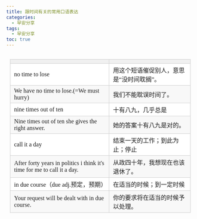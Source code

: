 ```yaml
---
title: 跟时间有关的常用口语表达
categories:
  - 早安分享
tags:
  - 早安分享
toc: true 
---
```


<!-- 
|||
|--|--|
|no time to lose | 用这个短语催促别人，意思是“没时间耽搁”。|
|We have no time to lose.(=We must hurry)|我们不能耽误时间了。|
|nine times out of ten|十有八九，几乎总是|
|Nine times out of ten she gives the right answer.|她的答案十有八九是对的。| 
|call it a day|结束一天的工作；到此为止；停止 | 
|After forty years in politics i think it's time for me to call it a day.|从政四十年，我想现在也该退休了。| 
|in due course（due adj.预定，预期）|在适当的时候；到一定时候| 
|Your request will be dealt with in due course.|你的要求将在适当的时候予以处理。| -->



<section id="nice" data-tool="mdnice编辑器" data-website="https://www.mdnice.com" style="font-size: 16px; color: black; padding: 0 10px; line-height: 1.6; word-spacing: 0px; letter-spacing: 0px; word-break: break-word; word-wrap: break-word; text-align: left; font-family: Optima-Regular, Optima, PingFangSC-light, PingFangTC-light, 'PingFang SC', Cambria, Cochin, Georgia, Times, 'Times New Roman', serif;"><section class="table-container" data-tool="mdnice编辑器" style="overflow-x: auto;"><table style="display: table; text-align: left;">
<thead>
<tr style="border: 0; border-top: 1px solid #ccc; background-color: white;">
<th style="font-size: 16px; border: 1px solid #ccc; padding: 5px 10px; text-align: left; font-weight: bold; background-color: #f0f0f0; min-width: 85px;"></th>
<th style="font-size: 16px; border: 1px solid #ccc; padding: 5px 10px; text-align: left; font-weight: bold; background-color: #f0f0f0; min-width: 85px;"></th>
</tr>
</thead>
<tbody style="border: 0;">
<tr style="border: 0; border-top: 1px solid #ccc; background-color: white;">
<td style="font-size: 16px; border: 1px solid #ccc; padding: 5px 10px; text-align: left; min-width: 85px;">no time to lose</td>
<td style="font-size: 16px; border: 1px solid #ccc; padding: 5px 10px; text-align: left; min-width: 85px;">用这个短语催促别人，意思是“没时间耽搁”。</td>
</tr>
<tr style="border: 0; border-top: 1px solid #ccc; background-color: #F8F8F8;">
<td style="font-size: 16px; border: 1px solid #ccc; padding: 5px 10px; text-align: left; min-width: 85px;">We have no time to lose.(=We must hurry)</td>
<td style="font-size: 16px; border: 1px solid #ccc; padding: 5px 10px; text-align: left; min-width: 85px;">我们不能耽误时间了。</td>
</tr>
<tr style="border: 0; border-top: 1px solid #ccc; background-color: white;">
<td style="font-size: 16px; border: 1px solid #ccc; padding: 5px 10px; text-align: left; min-width: 85px;">nine times out of ten</td>
<td style="font-size: 16px; border: 1px solid #ccc; padding: 5px 10px; text-align: left; min-width: 85px;">十有八九，几乎总是</td>
</tr>
<tr style="border: 0; border-top: 1px solid #ccc; background-color: #F8F8F8;">
<td style="font-size: 16px; border: 1px solid #ccc; padding: 5px 10px; text-align: left; min-width: 85px;">Nine times out of ten she gives the right answer.</td>
<td style="font-size: 16px; border: 1px solid #ccc; padding: 5px 10px; text-align: left; min-width: 85px;">她的答案十有八九是对的。</td>
</tr>
<tr style="border: 0; border-top: 1px solid #ccc; background-color: white;">
<td style="font-size: 16px; border: 1px solid #ccc; padding: 5px 10px; text-align: left; min-width: 85px;">call it a day</td>
<td style="font-size: 16px; border: 1px solid #ccc; padding: 5px 10px; text-align: left; min-width: 85px;">结束一天的工作；到此为止；停止</td>
</tr>
<tr style="border: 0; border-top: 1px solid #ccc; background-color: #F8F8F8;">
<td style="font-size: 16px; border: 1px solid #ccc; padding: 5px 10px; text-align: left; min-width: 85px;">After forty years in politics i think it's time for me to call it a day.</td>
<td style="font-size: 16px; border: 1px solid #ccc; padding: 5px 10px; text-align: left; min-width: 85px;">从政四十年，我想现在也该退休了。</td>
</tr>
<tr style="border: 0; border-top: 1px solid #ccc; background-color: white;">
<td style="font-size: 16px; border: 1px solid #ccc; padding: 5px 10px; text-align: left; min-width: 85px;">in due course（due adj.预定，预期）</td>
<td style="font-size: 16px; border: 1px solid #ccc; padding: 5px 10px; text-align: left; min-width: 85px;">在适当的时候；到一定时候</td>
</tr>
<tr style="border: 0; border-top: 1px solid #ccc; background-color: #F8F8F8;">
<td style="font-size: 16px; border: 1px solid #ccc; padding: 5px 10px; text-align: left; min-width: 85px;">Your request will be dealt with in due course.</td>
<td style="font-size: 16px; border: 1px solid #ccc; padding: 5px 10px; text-align: left; min-width: 85px;">你的要求将在适当的时候予以处理。</td>
</tr>
</tbody>
</table>
</section></section>